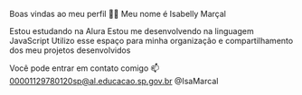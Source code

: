 Boas vindas ao meu perfil 💙💙
Meu nome é Isabelly Marçal

Estou estudando na Alura
Estou me desenvolvendo na linguagem JavaScript
Utilizo esse espaço para minha organização e compartilhamento dos meu projetos desenvolvidos

Você pode entrar em contato comigo 📫
00001129780120sp@al.educacao.sp.gov.br
@IsaMarcal
